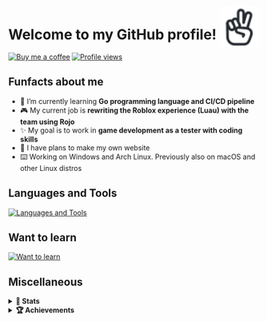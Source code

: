 <a href="https://iconoir.com">
  <picture>
    <source media="(prefers-color-scheme: dark)" srcset="./img/peace-hand-dark.svg">
    <img alt="Peace Hand" align="right" width="16%" src="./img/peace-hand-light.svg">
  </picture>
</a>

# Welcome to my GitHub profile!

[![Buy me a coffee](https://img.shields.io/badge/Buy_Me_A_Coffee-FFDD00?style=for-the-badge&logo=buy-me-a-coffee&logoColor=black)](https://bmc.link/mixerotn)
[![Profile views](https://komarev.com/ghpvc/?username=MixeroTN&color=0e75b6&style=for-the-badge)](#---)

## Funfacts about me

- 🌱 I’m currently learning **Go programming language and CI/CD pipeline**
- 🎮 My current job is **rewriting the Roblox experience (Luau) with the team using Rojo**
- ✨ My goal is to work in **game development as a tester with coding skills**
- 🍕 I have plans to make my own website
- ⌨️ Working on Windows and Arch Linux. Previously also on macOS and other Linux distros

## Languages and Tools

[![Languages and Tools](https://skillicons.dev/icons?i=lua,go,git,ts,html,css,githubactions,bash,powershell,py,cs,nodejs,react)](https://skillicons.dev)

## Want to learn

[![Want to learn](https://skillicons.dev/icons?i=docker,rust,cpp,unreal,unity,vim,jquery,dart)](https://skillicons.dev)

## Miscellaneous

<details>
  <summary><b>🚀 Stats</b></summary>
  <br>
  <!--START_SECTION:waka-->
**🐱 My GitHub Data** 

> 📦 155.1 kB Used in GitHub's Storage 
 > 
> 🏆 473 Contributions in the Year 2023
 > 
> 🚫 Not Opted to Hire
 > 
> 📜 19 Public Repositories 
 > 
> 🔑 31 Private Repositories 
 > 
📊 **This Week I Spent My Time On** 

```text
🕑︎ Time Zone: Europe/Warsaw

💬 Programming Languages: 
Lua                      2 hrs 51 mins       ███████░░░░░░░░░░░░░░░░░░   27.59 % 
Markdown                 2 hrs               █████░░░░░░░░░░░░░░░░░░░░   19.47 % 
TOML                     1 hr 37 mins        ████░░░░░░░░░░░░░░░░░░░░░   15.64 % 
YAML                     1 hr 3 mins         ███░░░░░░░░░░░░░░░░░░░░░░   10.22 % 
Go                       47 mins             ██░░░░░░░░░░░░░░░░░░░░░░░   07.63 % 
```


 Last Updated on 30/06/2023 13:09:16 UTC
<!--END_SECTION:waka-->
</details>
<details>
  <summary><b>🏆 Achievements</b></summary>
  <img src = "https://metrics.lecoq.io/MixeroTN?template=classic&base.header=0&base.activity=0&base.community=0&base.repositories=0&base.metadata=0&achievements=1&achievements.threshold=C&achievements.secrets=true&achievements.limit=0&config.timezone=PL%2FWarsaw" width = "75%"/>
</details>
